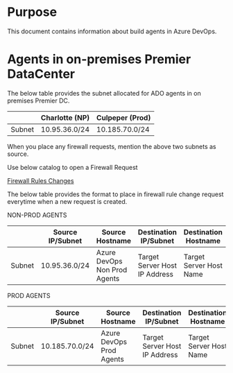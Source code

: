 # Purpose
This document contains information about build agents in Azure DevOps. 

# Agents in on-premises Premier DataCenter

The below table provides the subnet allocated for ADO agents in on premises Premier DC.  

|  | Charlotte (NP) | Culpeper (Prod)  |
|--|--|--|
| Subnet | 10.95.36.0/24 | 10.185.70.0/24 |

When you place any firewall requests, mention the above two subnets as source. 

Use below catalog to open a Firewall Request

[Firewall Rules Changes](https://premierprod.service-now.com/premiernow?id=dept_cat_item&sys_id=ce0029b34f644a00f9c58b8d0210c7dc)

The below table provides the format to place in firewall rule change request everytime when a new request is created.

NON-PROD AGENTS

|  | Source IP/Subnet | Source Hostname | Destination IP/Subnet | Destination Hostname | Destination Port | Description |
|--|--|--|--|--|--|--|
| Subnet | 10.95.36.0/24 | Azure DevOps Non Prod Agents | Target Server Host IP Address | Target Server Host Name | Destination Port | Allow Non Prod Agents |

PROD AGENTS

|  | Source IP/Subnet | Source Hostname | Destination IP/Subnet | Destination Hostname | Destination Port | Description |
|--|--|--|--|--|--|--|
| Subnet | 10.185.70.0/24 | Azure DevOps Prod Agents | Target Server Host IP Address | Target Server Host Name | Destination Port | Allow Prod Agents |
